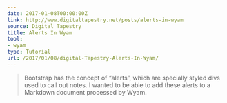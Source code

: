 ```yaml
---
date: 2017-01-08T00:00:00Z
link: http://www.digitaltapestry.net/posts/alerts-in-wyam
source: Digital Tapestry
title: Alerts In Wyam
tool:
- wyam
type: Tutorial
url: /2017/01/08/digital-Tapestry-Alerts-In-Wyam/
---
```


> Bootstrap has the concept of “alerts”, which are specially styled divs used to call out notes. I wanted to be able to add these alerts to a Markdown document processed by Wyam. 





